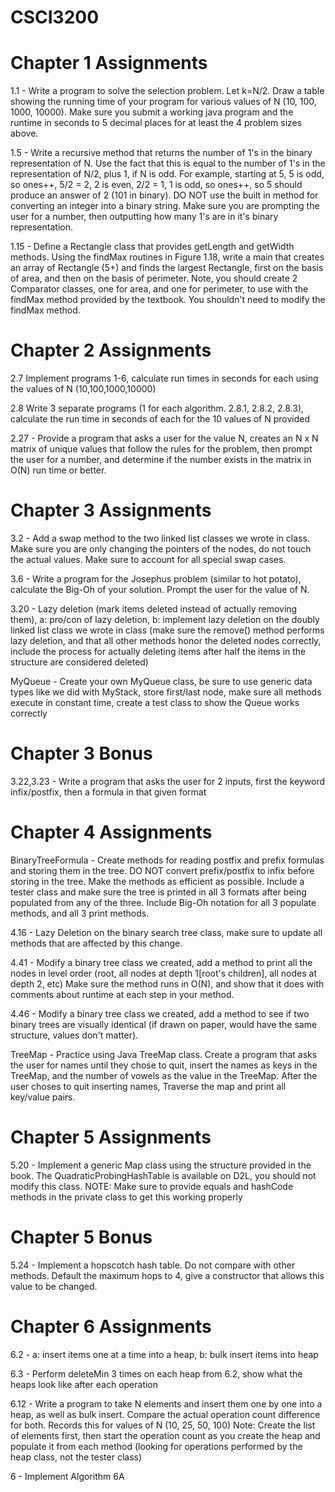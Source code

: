 # CSCI3200
# Chapter 1 Assignments
1.1 - Write a program to solve the selection problem. Let k=N/2. Draw a table showing the running time of your program for various values of N (10, 100, 1000, 10000). Make sure you submit a working java program and the runtime in seconds to 5 decimal places for at least the 4 problem sizes above.

1.5 - Write a recursive method that returns the number of 1's in the binary representation of N. Use the fact that this is equal to the number of 1's in the representation of N/2, plus 1, if N is odd. For example, starting at 5, 5 is odd, so ones++, 5/2 = 2, 2 is even, 2/2 = 1, 1 is odd, so ones++, so 5 should produce an answer of 2 (101 in binary). DO NOT use the built in method for converting an integer into a binary string. Make sure you are prompting the user for a number, then outputting how many 1's are in it's binary representation.

1.15 - Define a Rectangle class that provides getLength and getWidth methods. Using the findMax routines in Figure 1.18, write a main that creates an array of Rectangle (5+) and finds the largest Rectangle, first on the basis of area, and then on the basis of perimeter. Note, you should create 2 Comparator classes, one for area, and one for perimeter, to use with the findMax method provided by the textbook. You shouldn't need to modify the findMax method.

# Chapter 2 Assignments
2.7 Implement programs 1-6, calculate run times in seconds for each using the values of N (10,100,1000,10000)

2.8 Write 3 separate programs (1 for each algorithm. 2.8.1, 2.8.2, 2.8.3), calculate the run time in seconds of each for the 10 values of N provided

2.27 - Provide a program that asks a user for the value N, creates an N x N matrix of unique values that follow the rules for the problem, then prompt the user for a number, and determine if the number exists in the matrix in O(N) run time or better.

# Chapter 3 Assignments
3.2 - Add a swap method to the two linked list classes we wrote in class. Make sure you are only changing the pointers of the nodes, do not touch the actual values. Make sure to account for all special swap cases.

3.6 - Write a program for the Josephus problem (similar to hot potato), calculate the Big-Oh of your solution. Prompt the user for the value of N.

3.20 - Lazy deletion (mark items deleted instead of actually removing them), a: pro/con of lazy deletion, b: implement lazy deletion on the doubly linked list class we wrote in class (make sure the remove() method performs lazy deletion, and that all other methods honor the deleted nodes correctly, include the process for actually deleting items after half the items in the structure are considered deleted)

MyQueue - Create your own MyQueue class, be sure to use generic data types like we did with MyStack, store first/last node, make sure all methods execute in constant time, create a test class to show the Queue works correctly

# Chapter 3 Bonus
3.22,3.23 - Write a program that asks the user for 2 inputs, first the keyword infix/postfix, then a formula in that given format

# Chapter 4 Assignments
BinaryTreeFormula - Create methods for reading postfix and prefix formulas and storing them in the tree. DO NOT convert prefix/postfix to infix before storing in the tree. Make the methods as efficient as possible. Include a tester class and make sure the tree is printed in all 3 formats after being populated from any of the three. Include Big-Oh notation for all 3 populate methods, and all 3 print methods.

4.16 - Lazy Deletion on the binary search tree class, make sure to update all methods that are affected by this change.

4.41 - Modify a binary tree class we created, add a method to print all the nodes in level order (root, all nodes at depth 1[root's children], all nodes at depth 2, etc) Make sure the method runs in O(N), and show that it does with comments about runtime at each step in your method.

4.46 - Modify a binary tree class we created, add a method to see if two binary trees are visually identical (if drawn on paper, would have the same structure, values don't matter).

TreeMap - Practice using Java TreeMap class. Create a program that asks the user for names until they chose to quit, insert the names as keys in the TreeMap, and the number of vowels as the value in the TreeMap. After the user choses to quit inserting names, Traverse the map and print all key/value pairs.

# Chapter 5 Assignments
5.20 - Implement a generic Map class using the structure provided in the book. The QuadraticProbingHashTable is available on D2L, you should not modify this class.
NOTE: Make sure to provide equals and hashCode methods in the private class to get this working properly

# Chapter 5 Bonus
5.24 - Implement a hopscotch hash table. Do not compare with other methods. Default the maximum hops to 4, give a constructor that allows this value to be changed.

# Chapter 6 Assignments
6.2 - a: insert items one at a time into a heap, b: bulk insert items into heap

6.3 - Perform deleteMin 3 times on each heap from 6.2, show what the heaps look like after each operation

6.12 - Write a program to take N elements and insert them one by one into a heap, as well as bulk insert. Compare the actual operation count difference for both. Records this for values of N (10, 25, 50, 100)
Note: Create the list of elements first, then start the operation count as you create the heap and populate it from each method (looking for operations performed by the heap class, not the tester class)

6 - Implement Algorithm 6A